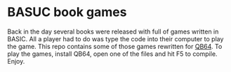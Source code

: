 # BASUC book games

Back in the day several books were released with full of games written in BASIC. All a player had to do was type the code into their computer to play the game. This repo contains some of those games rewritten for [QB64](https://qb64.org/). To play the games, install QB64, open one of the files and hit F5 to compile. Enjoy.
